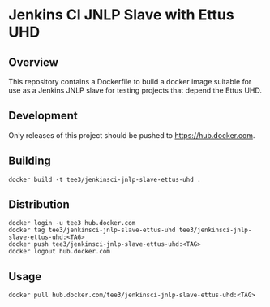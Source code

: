 # Jenkins CI JNLP Slave with Ettus UHD

## Overview

This repository contains a Dockerfile to build a docker image suitable
for use as a Jenkins JNLP slave for testing projects that depend the
Ettus UHD.

## Development

Only releases of this project should be pushed to
https://hub.docker.com.

## Building

``` shell
docker build -t tee3/jenkinsci-jnlp-slave-ettus-uhd .
```

## Distribution

``` shell
docker login -u tee3 hub.docker.com
docker tag tee3/jenkinsci-jnlp-slave-ettus-uhd tee3/jenkinsci-jnlp-slave-ettus-uhd:<TAG>
docker push tee3/jenkinsci-jnlp-slave-ettus-uhd:<TAG>
docker logout hub.docker.com
```

## Usage

``` shell
docker pull hub.docker.com/tee3/jenkinsci-jnlp-slave-ettus-uhd:<TAG>
```
